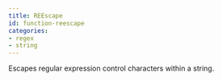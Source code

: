 ```yaml
---
title: REEscape
id: function-reescape
categories:
- regex
- string
---
```


Escapes regular expression control characters within a string.
